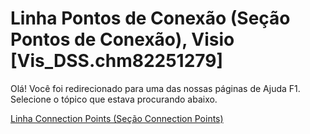 
# Linha Pontos de Conexão (Seção Pontos de Conexão), Visio [Vis_DSS.chm82251279]

Olá! Você foi redirecionado para uma das nossas páginas de Ajuda F1. Selecione o tópico que estava procurando abaixo.

[Linha Connection Points (Seção Connection Points)](http://msdn.microsoft.com/library/eaac62a5-f516-9b81-587a-8e0e02de59ee%28Office.15%29.aspx)
